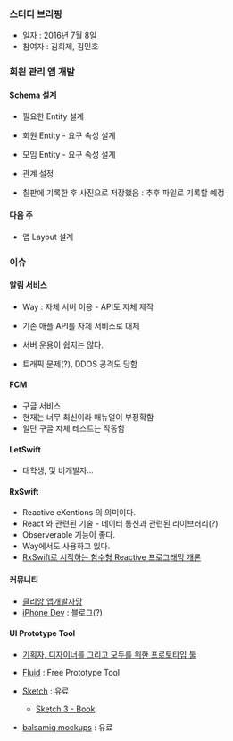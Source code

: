 ### 스터디 브리핑

* 일자 : 2016년 7월 8일
* 참여자 : 김희제, 김민호

### 회원 관리 앱 개발

#### Schema 설계

* 필요한 Entity 설계

* 회원 Entity - 요구 속성 설계
* 모임 Entity - 요구 속성 설계   
* 관계 설정

* 칠판에 기록한 후 사진으로 저장했음 : 추후 파일로 기록할 예정

#### 다음 주 

* 앱 Layout 설계

### 이슈

#### 알림 서비스

* Way : 자체 서버 이용 - API도 자체 제작
* 기존 애플 API를 자체 서비스로 대체

* 서버 운용이 쉽지는 않다.
* 트래픽 문제(?), DDOS 공격도 당함

#### FCM

* 구글 서비스
* 현재는 너무 최신이라 매뉴얼이 부정확함
* 일단 구글 자체 테스트는 작동함

#### LetSwift

* 대학생, 및 비개발자...

#### RxSwift

* Reactive eXentions 의 의미이다.  
* React 와 관련된 기술 - 데이터 통신과 관련된 라이브러리(?)
* Observerable 기능이 좋다. 
* Way에서도 사용하고 있다.
* [RxSwift로 시작하는 함수형 Reactive 프로그래밍 개론](https://realm.io/kr/news/slug-max-alexander-functional-reactive-rxswift/)

#### 커뮤니티

* [클리앙 앱개발자당](http://www.clien.net/cs2/bbs/board.php?bo_table=cm_app&sca=[QnA]%20iOS)
* [iPhone Dev](http://iphonedev.co.kr/home) : 블로그(?)

#### UI Prototype Tool

* [기획자, 디자이너를 그리고 모두를 위한 프로토타입 툴](http://superjang.com/archives/1964)

* [Fluid](https://www.fluidui.com) : Free Prototype Tool
* [Sketch](https://www.sketchapp.com) : 유료
	* [Sketch 3 - Book](https://designcode.io/sketch)
* [balsamiq mockups](https://balsamiq.com) : 유료











